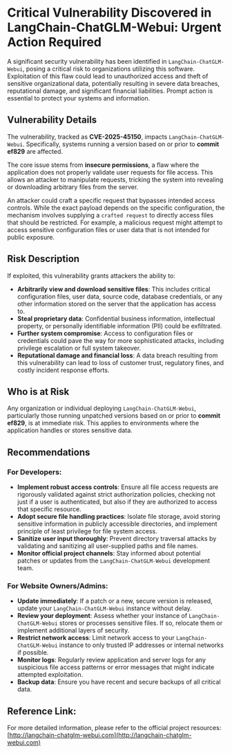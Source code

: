 # Critical Vulnerability Discovered in LangChain-ChatGLM-Webui: Urgent Action Required

A significant security vulnerability has been identified in `LangChain-ChatGLM-Webui`, posing a critical risk to organizations utilizing this software. Exploitation of this flaw could lead to unauthorized access and theft of sensitive organizational data, potentially resulting in severe data breaches, reputational damage, and significant financial liabilities. Prompt action is essential to protect your systems and information.

## Vulnerability Details

The vulnerability, tracked as **CVE-2025-45150**, impacts `LangChain-ChatGLM-Webui`. Specifically, systems running a version based on or prior to **commit ef829** are affected.

The core issue stems from **insecure permissions**, a flaw where the application does not properly validate user requests for file access. This allows an attacker to manipulate requests, tricking the system into revealing or downloading arbitrary files from the server.

An attacker could craft a specific request that bypasses intended access controls. While the exact payload depends on the specific configuration, the mechanism involves supplying a `crafted request` to directly access files that should be restricted. For example, a malicious request might attempt to access sensitive configuration files or user data that is not intended for public exposure.

## Risk Description

If exploited, this vulnerability grants attackers the ability to:

*   **Arbitrarily view and download sensitive files**: This includes critical configuration files, user data, source code, database credentials, or any other information stored on the server that the application has access to.
*   **Steal proprietary data**: Confidential business information, intellectual property, or personally identifiable information (PII) could be exfiltrated.
*   **Further system compromise**: Access to configuration files or credentials could pave the way for more sophisticated attacks, including privilege escalation or full system takeover.
*   **Reputational damage and financial loss**: A data breach resulting from this vulnerability can lead to loss of customer trust, regulatory fines, and costly incident response efforts.

## Who is at Risk

Any organization or individual deploying `LangChain-ChatGLM-Webui`, particularly those running unpatched versions based on or prior to **commit ef829**, is at immediate risk. This applies to environments where the application handles or stores sensitive data.

## Recommendations

### For Developers:

*   **Implement robust access controls**: Ensure all file access requests are rigorously validated against strict authorization policies, checking not just if a user is authenticated, but also if they are authorized to access that specific resource.
*   **Adopt secure file handling practices**: Isolate file storage, avoid storing sensitive information in publicly accessible directories, and implement principle of least privilege for file system access.
*   **Sanitize user input thoroughly**: Prevent directory traversal attacks by validating and sanitizing all user-supplied paths and file names.
*   **Monitor official project channels**: Stay informed about potential patches or updates from the `LangChain-ChatGLM-Webui` development team.

### For Website Owners/Admins:

*   **Update immediately**: If a patch or a new, secure version is released, update your `LangChain-ChatGLM-Webui` instance without delay.
*   **Review your deployment**: Assess whether your instance of `LangChain-ChatGLM-Webui` stores or processes sensitive files. If so, relocate them or implement additional layers of security.
*   **Restrict network access**: Limit network access to your `LangChain-ChatGLM-Webui` instance to only trusted IP addresses or internal networks if possible.
*   **Monitor logs**: Regularly review application and server logs for any suspicious file access patterns or error messages that might indicate attempted exploitation.
*   **Backup data**: Ensure you have recent and secure backups of all critical data.

## Reference Link:

For more detailed information, please refer to the official project resources:
[http://langchain-chatglm-webui.com](http://langchain-chatglm-webui.com)